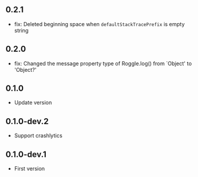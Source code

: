 ## 0.2.1

- fix: Deleted beginning space when `defaultStackTracePrefix` is ​​empty string

## 0.2.0

- fix: Changed the message property type of Roggle.log() from `Object' to 'Object?'

## 0.1.0

- Update version

## 0.1.0-dev.2

- Support crashlytics

## 0.1.0-dev.1

- First version